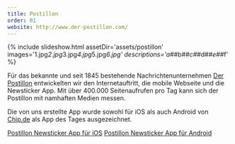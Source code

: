 ```yaml
---
title: Postillon
order: 01
website: http://www.der-postillon.com/
---
```


{% include slideshow.html assetDir='assets/postillon' images='1.jpg*2.jpg*3.jpg*4.jpg*5.jpg*6.jpg' descriptions='a#*#b#*#c#*#d#*#e#*#f' %}

Für das bekannte und seit 1845 bestehende Nachrichtenunternehmen [Der Postillon](http://www.der-postillon.com/) entwickelten wir den Internetauftritt, die mobile Webseite und die Newsticker App. Mit über 400.000 Seitenaufrufen pro Tag kann sich der Postillon mit namhaften Medien messen.

Die von uns erstellte App wurde sowohl für iOS als auch Android von [Chip.de](http://www.chip.de/) als App des Tages ausgezeichnet.

[Postillon Newsticker App für iOS](https://itunes.apple.com/de/app/postillon-newsticker/id808217391?mt=8)
[Postillon Newsticker App für Android](https://play.google.com/store/apps/details?id=com.campudus.postillon.newsticker)
